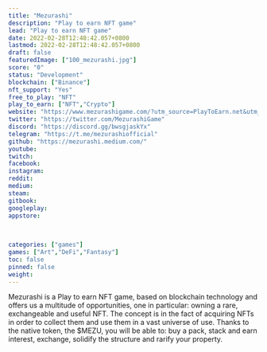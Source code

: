 ```yaml
---
title: "Mezurashi"
description: "Play to earn NFT game"
lead: "Play to earn NFT game"
date: 2022-02-28T12:48:42.057+0800
lastmod: 2022-02-28T12:48:42.057+0800
draft: false
featuredImage: ["100_mezurashi.jpg"]
score: "0"
status: "Development"
blockchain: ["Binance"]
nft_support: "Yes"
free_to_play: "NFT"
play_to_earn: ["NFT","Crypto"]
website: "https://www.mezurashigame.com/?utm_source=PlayToEarn.net&utm_medium=organic&utm_campaign=gamepage"
twitter: "https://twitter.com/MezurashiGame"
discord: "https://discord.gg/bwsgjaskYx"
telegram: "https://t.me/mezurashiofficial"
github: "https://mezurashi.medium.com/"
youtube: 
twitch: 
facebook: 
instagram: 
reddit: 
medium: 
steam: 
gitbook: 
googleplay: 
appstore: 

  
    
categories: ["games"]
games: ["Art","DeFi","Fantasy"]
toc: false
pinned: false
weight: 
---
```

Mezurashi is a Play to earn NFT game, based on blockchain technology and offers us a multitude of opportunities, one in particular: owning a rare, exchangeable and useful NFT. The concept is in the fact of acquiring NFTs in order to collect them and use them in a vast universe of use. Thanks to the native token, the $MEZU, you will be able to: buy a pack, stack and earn interest, exchange, solidify the structure and rarify your property.